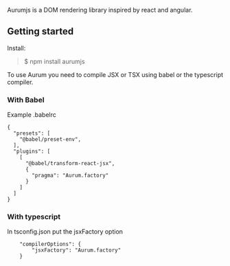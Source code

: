 Aurumjs is a DOM rendering library inspired by react and angular.

## Getting started

Install:

> $ npm install aurumjs

To use Aurum you need to compile JSX or TSX using babel or the typescript compiler.

### With Babel

Example .babelrc

```
{
  "presets": [
    "@babel/preset-env",
  ],
  "plugins": [
    [
      "@babel/transform-react-jsx",
      {
        "pragma": "Aurum.factory"
      }
    ]
  ]
}
```

### With typescript

In tsconfig.json put the jsxFactory option

```
    "compilerOptions": {
        "jsxFactory": "Aurum.factory"
    }
```
